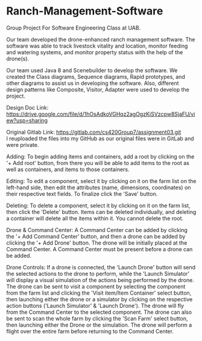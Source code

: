 # Ranch-Management-Software
Group Project For Software Engineering Class at UAB.

Our team developed the drone-enhanced ranch management software. The software was able to track livestock vitality and location, monitor feeding and watering systems, and monitor property status with the help of the drone(s).

Our team used Java 8 and Scenebuilder to develop the software. We created the Class diagrams, Sequence diagrams, Rapid prototypes, and other diagrams to assist us in developing the software. Also, different design patterns like Composite, Visitor, Adapter were used to develop the project.

Design Doc Link:
https://drive.google.com/file/d/1hOsAdkoVGHqz2agOgzKiSVzcpw8SjaFU/view?usp=sharing

Original Gitlab Link:
https://gitlab.com/cs420Group7/assignment03.git		
I reuploaded the files into my GitHub as our original files were in GitLab and were private. 

Adding:
To begin adding items and containers, add a root by clicking on the '+ Add root' button, from there 
you will be able to add items to the root as well as containers, and items to those containers.

Editing:
To edit a component, select it by clicking on it on the farm list on the left-hand side, 
then edit the attributes (name, dimensions, coordinates) on their respective text fields. To finalize click the 'Save' button.

Deleting:
To delete a component, select it by clicking on it on the farm list, then click the 'Delete' button. 
Items can be deleted individually, and deleting a container will delete all the items within it.
You cannot delete the root.

Drone & Command Center:
A Command Center can be added by clicking the '+ Add Command Center' button, and then a drone can be added by clicking the '+ Add Drone' button. The drone will be initially placed at the Command Center.
A Command Center must be present before a drone can be added.

Drone Controls:
If a drone is connected, the 'Launch Drone' button will send the selected actions to the drone to perform,
while the 'Launch Simulator' will display a visual simulation of the actions being performed by the drone. 
The drone can be sent to visit a component by selecting the component from the farm list and clicking
the 'Visit item/Item Container' select button, then launching either the drone or a simulator by clicking on the respective action buttons ('Launch Simulator' & 'Launch Drone'). The drone will fly from the Command Center to the selected component. The drone can also be sent to scan the whole farm by clicking the 'Scan Farm' select button, then launching either the Drone or the simulation. The drone will perform a flight over the entire farm before returning to the Command Center.
